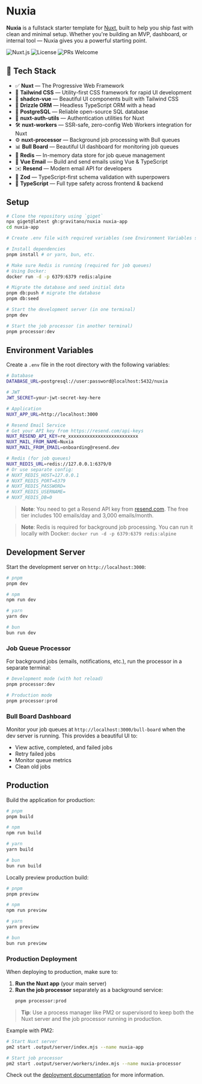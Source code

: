 # Nuxia

**Nuxia** is a fullstack starter template for [Nuxt](https://nuxt.com), built to help you ship fast with clean and minimal setup. Whether you're building an MVP, dashboard, or internal tool — Nuxia gives you a powerful starting point.

![Nuxt.js](https://img.shields.io/badge/Nuxia-00DC82?logo=nuxtdotjs&style=flat-square)
![License](https://img.shields.io/github/license/gravitano/nuxia?style=flat-square)
![PRs Welcome](https://img.shields.io/badge/PRs-welcome-brightgreen.svg?style=flat-square)

## 🔧 Tech Stack

- ✅ **Nuxt** — The Progressive Web Framework
- 🎨 **Tailwind CSS** — Utility-first CSS framework for rapid UI development
- 🧩 **shadcn-vue** — Beautiful UI components built with Tailwind CSS
- 🧠 **Drizzle ORM** — Headless TypeScript ORM with a head
- 🐘 **PostgreSQL** — Reliable open-source SQL database
- 🔐 **nuxt-auth-utils** — Authentication utilities for Nuxt
- 🛠️ **nuxt-workers** — SSR-safe, zero-config Web Workers integration for Nuxt
- ⚙️ **nuxt-processor** — Background job processing with Bull queues
- 📊 **Bull Board** — Beautiful UI dashboard for monitoring job queues
- 🔴 **Redis** — In-memory data store for job queue management
- 📨 **Vue Email** — Build and send emails using Vue & TypeScript
- ✉️ **Resend** — Modern email API for developers
- 🔎 **Zod** — TypeScript-first schema validation with superpowers
- 🌱 **TypeScript** — Full type safety across frontend & backend

## Setup

```bash
# Clone the repository using `giget`
npx giget@latest gh:gravitano/nuxia nuxia-app
cd nuxia-app

# Create .env file with required variables (see Environment Variables section)

# Install dependencies
pnpm install # or yarn, bun, etc.

# Make sure Redis is running (required for job queues)
# Using Docker:
docker run -d -p 6379:6379 redis:alpine

# Migrate the database and seed initial data
pnpm db:push # migrate the database
pnpm db:seed

# Start the development server (in one terminal)
pnpm dev

# Start the job processor (in another terminal)
pnpm processor:dev
```

## Environment Variables

Create a `.env` file in the root directory with the following variables:

```bash
# Database
DATABASE_URL=postgresql://user:password@localhost:5432/nuxia

# JWT
JWT_SECRET=your-jwt-secret-key-here

# Application
NUXT_APP_URL=http://localhost:3000

# Resend Email Service
# Get your API key from https://resend.com/api-keys
NUXT_RESEND_API_KEY=re_xxxxxxxxxxxxxxxxxxxxxxxxxx
NUXT_MAIL_FROM_NAME=Nuxia
NUXT_MAIL_FROM_EMAIL=onboarding@resend.dev

# Redis (for job queues)
NUXT_REDIS_URL=redis://127.0.0.1:6379/0
# Or use separate config:
# NUXT_REDIS_HOST=127.0.0.1
# NUXT_REDIS_PORT=6379
# NUXT_REDIS_PASSWORD=
# NUXT_REDIS_USERNAME=
# NUXT_REDIS_DB=0
```

> **Note**: You need to get a Resend API key from [resend.com](https://resend.com). The free tier includes 100 emails/day and 3,000 emails/month.

> **Note**: Redis is required for background job processing. You can run it locally with Docker: `docker run -d -p 6379:6379 redis:alpine`

## Development Server

Start the development server on `http://localhost:3000`:

```bash
# pnpm
pnpm dev

# npm
npm run dev

# yarn
yarn dev

# bun
bun run dev
```

### Job Queue Processor

For background jobs (emails, notifications, etc.), run the processor in a separate terminal:

```bash
# Development mode (with hot reload)
pnpm processor:dev

# Production mode
pnpm processor:prod
```

### Bull Board Dashboard

Monitor your job queues at `http://localhost:3000/bull-board` when the dev server is running. This provides a beautiful UI to:

- View active, completed, and failed jobs
- Retry failed jobs
- Monitor queue metrics
- Clean old jobs

## Production

Build the application for production:

```bash
# pnpm
pnpm build

# npm
npm run build

# yarn
yarn build

# bun
bun run build
```

Locally preview production build:

```bash
# pnpm
pnpm preview

# npm
npm run preview

# yarn
yarn preview

# bun
bun run preview
```

### Production Deployment

When deploying to production, make sure to:

1. **Run the Nuxt app** (your main server)
2. **Run the job processor** separately as a background service:
   ```bash
   pnpm processor:prod
   ```

> **Tip**: Use a process manager like PM2 or supervisord to keep both the Nuxt server and the job processor running in production.

Example with PM2:

```bash
# Start Nuxt server
pm2 start .output/server/index.mjs --name nuxia-app

# Start job processor
pm2 start .output/server/workers/index.mjs --name nuxia-processor
```

Check out the [deployment documentation](https://nuxt.com/docs/getting-started/deployment) for more information.
